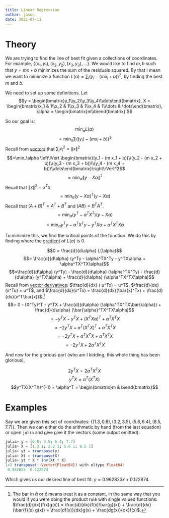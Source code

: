 ```yaml
---
title: Linear Regression
author: jason
date: 2021-07-11
---
```


# Theory

We are trying to find the line of best fit given a collections of coordinates. 
For example, $\{(x_1, y_1), (x_2,y_2), (x_3, y_3), \dots\}$. We would like to
find $m,b$ such that $y = mx + b$ minimizes the sum of the residuals squared. By
that I mean we want to minimize a function $L(\alpha) = \sum_i (y_i - (mx_i + b))^2$, by
finding the best $m$ and $b$.

We need to set up some definitions. Let
$$y = \begin{bmatrix}y_1\\y_2\\y_3\\y_4\\\dots\end{bmatrix},
X = \begin{bmatrix}x_1 & 1\\x_2 & 1\\x_3 & 1\\x_4 & 1\\\dots & \dots\end{bmatrix},
\alpha = \begin{bmatrix}m\\b\end{bmatrix}.$$

So our goal is:
$$\min_\alpha L(\alpha)$$
$$=\min_\alpha \sum ((y_i) - (m x_i + b))^2$$
Recall from [vectors](vectors.md.html) that $\sum_i x_i^2 =
\lVert x \rVert^2$
$$=\min_\alpha \left\lVert \begin{bmatrix}(y_1 - (m x_1 + b))\\(y_2 - (m x_2 + b))\\(y_3 - (m x_3 + b))\\(y_4 - (m x_4 + b))\\\dots\end{bmatrix}\right\rVert^2$$
$$=\min_\alpha \lVert y - X\alpha\rVert^2$$
Recall that $\lVert x \rVert^2 = x^Tx$.
$$=\min_\alpha (y-X\alpha)^T(y - X\alpha)$$
Recall that $(A + B)^T = A^T + B^T$ and $(AB)=B^TA^T$.
$$=\min_\alpha (y^T - \alpha^TX^T)(y - X\alpha)$$
$$=\min_\alpha y^Ty - \alpha^TX^Ty - y^TX\alpha + \alpha^TX^TX\alpha$$

To minimize this, we find the critical points of the function. We do this by finding where
the [gradient](gradient.md.html) of $L(\alpha)$ is $0$.

$$0 = \frac{d}{d\alpha} L(\alpha)$$
$$= \frac{d}{d\alpha} (y^Ty - \alpha^TX^Ty - y^TX\alpha + \alpha^TX^TX\alpha)$$
$$=\frac{d}{d\alpha} (y^Ty) - \frac{d}{d\alpha} (\alpha^TX^Ty) - \frac{d}{d\alpha} (y^TX\alpha) + \frac{d}{d\alpha} (\alpha^TX^TX\alpha)$$
Recall from [vector derivatives](vector_derivatives.md.html): $\frac{d}{dx} ( u^Tx)
= u^T$, $\frac{d}{dx} (x^Tu) = u^T$, and $\frac{d}{dx}(x^Tx) =
\frac{d}{dx}(\bar{x}^Tx) + \frac{d}{dx}(x^T\bar{x})$.[^1]
$$= 0 - (X^Ty)^T - y^TX + \frac{d}{d\alpha} (\alpha^TX^TX\bar{\alpha}) + \frac{d}{d\alpha} (\bar{\alpha}^TX^TX\alpha)$$
$$= -y^TX - y^TX + (X^TX\alpha)^T + \alpha^TX^TX$$
$$=-2y^TX + \alpha^T(X^TX)^T + \alpha^TX^TX$$
$$=-2y^TX + \alpha^TX^TX + \alpha^TX^TX$$
$$=-2y^TX + 2\alpha^TX^TX$$

And now for the glorious part (who am I kidding, this whole thing has been
glorious),

$$2y^TX=2\alpha^TX^TX$$
$$y^TX=\alpha^T(X^TX)$$
$$y^TX(X^TX)^{-1} = \alpha^T = \begin{bmatrix}m & b\end{bmatrix}$$

# Examples

Say we are given this set of coordinates: 
$\{(1.3, 0.8), (3.2, 3.5), (5.6, 6.4), (8.5, 7.7)\}$. Then we can either do the
arithmetic by hand (from the last equation) or open 
`julia` and give give it the vectors (some output omitted):
```julia
julia> y = [0.8; 3.5; 6.4; 7.7]
julia> X = [1.3 1; 3.2 1; 5.6 1; 8.5 1]
julia> yt = transpose(y)
julia> Xt = transpose(X)
julia> yt * X * inv(Xt * X)
1×2 transpose(::Vector{Float64}) with eltype Float64:
 0.962823  0.122874

```

Which gives us our desired line of best fit: $y = 0.962823x + 0.122874$.



[^1]: The bar in $\bar{\alpha}$ or $\bar{x}$ means treat it as a constant, in
  the same way that you would if you were doing the product rule with single
  valued functions: $\frac{d}{dx}(f(x)g(x)) = \frac{d}{dx}(f(x)\bar{g}(x)) +
  \frac{d}{dx}(\bar{f}(x) g(x)) = \frac{df(x)}{dx}g(x) + \frac{dg(x)}{dx}f(x)$.

